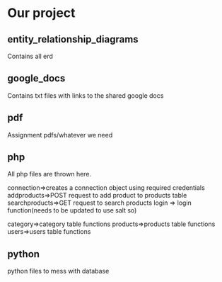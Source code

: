 # Our project

## entity_relationship_diagrams
Contains all erd 

## google_docs
Contains txt files with links to the shared google docs

## pdf
Assignment pdfs/whatever we need

## php
All php files are thrown here.

connection=>creates a connection object using required credentials<br>
addproducts=>POST request to add product to products table
searchproducts=>GET request to search products
login => login function(needs to be updated to use salt so)

category=>category table functions
products=>products table functions
users=>users table functions

## python
python files to mess with database
